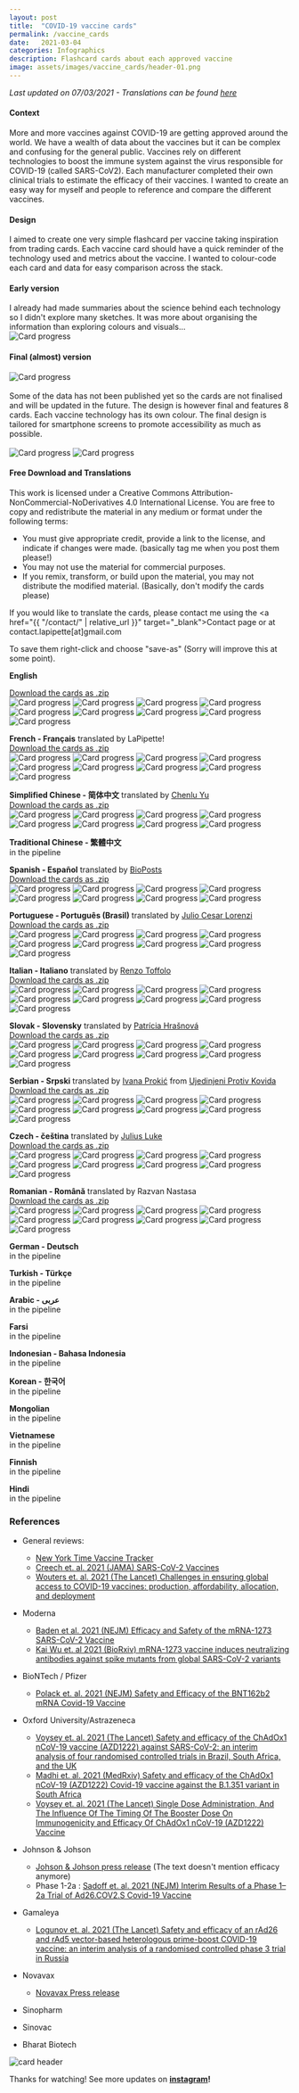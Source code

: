 ```yaml
---
layout: post
title:  "COVID-19 vaccine cards"
permalink: /vaccine_cards
date:   2021-03-04
categories: Infographics
description: Flashcard cards about each approved vaccine
image: assets/images/vaccine_cards/header-01.png
---
```



_Last updated on 07/03/2021 - Translations can be found [here](#free-download-and-translations)_

#### Context
More and more vaccines against COVID-19 are getting approved around the world. We have a wealth of data about the vaccines but it can be complex and confusing for the general public. Vaccines rely on different technologies to boost the immune system against the virus responsible for COVID-19 (called SARS-CoV2). Each manufacturer completed their own clinical trials to estimate the efficacy of their vaccines. I wanted to create an easy way for myself and people to reference and compare the different vaccines.


#### Design
I aimed to create one very simple flashcard per vaccine taking inspiration from trading cards. Each vaccine card should have a quick reminder of the technology used and metrics about the vaccine. I wanted to colour-code each card and data for easy comparison across the stack.


#### Early version
I already had made summaries about the science behind each technology so I didn't explore many sketches. It was more about organising the information than exploring colours and visuals...
<br/>
![Card progress](assets/images/vaccine_cards/progress-01.png)

#### Final (almost) version
![Card progress](assets/images/vaccine_cards/body1-01.png)    
<br/>
Some of the data has not been published yet so the cards are not finalised and will be updated in the future. The design is however final and features 8 cards. Each vaccine technology has its own colour. The final design is tailored for smartphone screens to promote accessibility as much as possible.
<br/>     
![Card progress](assets/images/vaccine_cards/body2-01.png)
![Card progress](assets/images/vaccine_cards/body3-01.png)


#### Free Download and Translations

This work is licensed under a Creative Commons Attribution-NonCommercial-NoDerivatives 4.0 International License. You are free to copy and redistribute the material in any medium or format under the following terms:
- You must give appropriate credit, provide a link to the license, and indicate if changes were made. (basically tag me when you post them please!)
- You may not use the material for commercial purposes.
- If you remix, transform, or build upon the material, you may not distribute the modified material. (Basically, don't modify the cards please)

If you would like to translate the cards, please contact me using the <a href="{{ "/contact/" | relative_url }}" target="_blank">Contact page</a> or at contact.lapipette[at]gmail.com

To save them right-click and choose "save-as" (Sorry will improve this at some point).

**English**<br/>
<!--![Card progress](assets/images/vaccine_cards/en/210308_vaccines_cards-10.png#thumbnail)-->
[Download the cards as .zip](assets/images/vaccine_cards/en/LaPipette_vaccines_cards.zip)<br/>
![Card progress](assets/images/vaccine_cards/en/210308_vaccines_cards-01.png#thumbnail)
![Card progress](assets/images/vaccine_cards/en/210308_vaccines_cards-02.png#thumbnail)
![Card progress](assets/images/vaccine_cards/en/210308_vaccines_cards-03.png#thumbnail)
![Card progress](assets/images/vaccine_cards/en/210308_vaccines_cards-04.png#thumbnail)
![Card progress](assets/images/vaccine_cards/en/210308_vaccines_cards-05.png#thumbnail)
![Card progress](assets/images/vaccine_cards/en/210308_vaccines_cards-06.png#thumbnail)
![Card progress](assets/images/vaccine_cards/en/210308_vaccines_cards-07.png#thumbnail)
![Card progress](assets/images/vaccine_cards/en/210308_vaccines_cards-08.png#thumbnail)
![Card progress](assets/images/vaccine_cards/en/210308_vaccines_cards-09.png#thumbnail)

**French - Français** translated by LaPipette!<br/>
[Download the cards as .zip](assets/images/vaccine_cards/francais/LaPipette_vaccines_cards_FR.zip)<br/>
![Card progress](assets/images/vaccine_cards/francais/210308_vaccines_cards_FR-01.png#thumbnail)
![Card progress](assets/images/vaccine_cards/francais/210308_vaccines_cards_FR-02.png#thumbnail)
![Card progress](assets/images/vaccine_cards/francais/210308_vaccines_cards_FR-03.png#thumbnail)
![Card progress](assets/images/vaccine_cards/francais/210308_vaccines_cards_FR-04.png#thumbnail)
![Card progress](assets/images/vaccine_cards/francais/210308_vaccines_cards_FR-05.png#thumbnail)
![Card progress](assets/images/vaccine_cards/francais/210308_vaccines_cards_FR-06.png#thumbnail)
![Card progress](assets/images/vaccine_cards/francais/210308_vaccines_cards_FR-07.png#thumbnail)
![Card progress](assets/images/vaccine_cards/francais/210308_vaccines_cards_FR-08.png#thumbnail)
![Card progress](assets/images/vaccine_cards/francais/210308_vaccines_cards_FR-09.png#thumbnail)

**Simplified Chinese - 简体中文** translated by [Chenlu Yu](https://www.linkedin.com/in/chenlu-yu/)<br/>
[Download the cards as .zip](assets/images/vaccine_cards/chinese/LaPipette_vaccines_cards_CH.zip)<br/>
![Card progress](assets/images/vaccine_cards/chinese/210228_vaccines_cards_CH-01.png#thumbnail)
![Card progress](assets/images/vaccine_cards/chinese/210228_vaccines_cards_CH-02.png#thumbnail)
![Card progress](assets/images/vaccine_cards/chinese/210228_vaccines_cards_CH-03.png#thumbnail)
![Card progress](assets/images/vaccine_cards/chinese/210228_vaccines_cards_CH-04.png#thumbnail)
![Card progress](assets/images/vaccine_cards/chinese/210228_vaccines_cards_CH-05.png#thumbnail)
![Card progress](assets/images/vaccine_cards/chinese/210228_vaccines_cards_CH-06.png#thumbnail)
![Card progress](assets/images/vaccine_cards/chinese/210228_vaccines_cards_CH-07.png#thumbnail)
![Card progress](assets/images/vaccine_cards/chinese/210228_vaccines_cards_CH-08.png#thumbnail)  

**Traditional Chinese - 繁體中文**  <br/>
in the pipeline

**Spanish - Español** translated by [BioPosts](https://twitter.com/biopostsciart)<br/>
[Download the cards as .zip](assets/images/vaccine_cards/spanish/LaPipette_vaccines_cards_ES.zip)<br/>
![Card progress](assets/images/vaccine_cards/spanish/210310_vaccines_cards_ES-01.png#thumbnail)
![Card progress](assets/images/vaccine_cards/spanish/210310_vaccines_cards_ES-02.png#thumbnail)
![Card progress](assets/images/vaccine_cards/spanish/210310_vaccines_cards_ES-03.png#thumbnail)
![Card progress](assets/images/vaccine_cards/spanish/210310_vaccines_cards_ES-04.png#thumbnail)
![Card progress](assets/images/vaccine_cards/spanish/210310_vaccines_cards_ES-05.png#thumbnail)
![Card progress](assets/images/vaccine_cards/spanish/210310_vaccines_cards_ES-06.png#thumbnail)
![Card progress](assets/images/vaccine_cards/spanish/210310_vaccines_cards_ES-07.png#thumbnail)
![Card progress](assets/images/vaccine_cards/spanish/210310_vaccines_cards_ES-08.png#thumbnail)

**Portuguese - Português (Brasil)** translated by [Julio Cesar Lorenzi](https://www.linkedin.com/in/juliolorenzi/)<br/>
[Download the cards as .zip](assets/images/vaccine_cards/br-pt/LaPipette_vaccines_cards_Pt.zip)<br/>
![Card progress](assets/images/vaccine_cards/br-pt/210310_vaccines_cards_Pt-01.png#thumbnail)
![Card progress](assets/images/vaccine_cards/br-pt/210310_vaccines_cards_Pt-02.png#thumbnail)
![Card progress](assets/images/vaccine_cards/br-pt/210310_vaccines_cards_Pt-03.png#thumbnail)
![Card progress](assets/images/vaccine_cards/br-pt/210310_vaccines_cards_Pt-04.png#thumbnail)
![Card progress](assets/images/vaccine_cards/br-pt/210310_vaccines_cards_Pt-05.png#thumbnail)
![Card progress](assets/images/vaccine_cards/br-pt/210310_vaccines_cards_Pt-06.png#thumbnail)
![Card progress](assets/images/vaccine_cards/br-pt/210310_vaccines_cards_Pt-07.png#thumbnail)
![Card progress](assets/images/vaccine_cards/br-pt/210310_vaccines_cards_Pt-08.png#thumbnail)
![Card progress](assets/images/vaccine_cards/br-pt/210310_vaccines_cards_Pt-09.png#thumbnail)

**Italian - Italiano** translated by [Renzo Toffolo](www.farmaciaigea.it)<br/>
[Download the cards as .zip](assets/images/vaccine_cards/italiano/LaPipette_vaccines_cards_IT.zip)<br/>
![Card progress](assets/images/vaccine_cards/italiano/210308_vaccines_cards_IT-01.png#thumbnail)
![Card progress](assets/images/vaccine_cards/italiano/210308_vaccines_cards_IT-02.png#thumbnail)
![Card progress](assets/images/vaccine_cards/italiano/210308_vaccines_cards_IT-03.png#thumbnail)
![Card progress](assets/images/vaccine_cards/italiano/210308_vaccines_cards_IT-04.png#thumbnail)
![Card progress](assets/images/vaccine_cards/italiano/210308_vaccines_cards_IT-05.png#thumbnail)
![Card progress](assets/images/vaccine_cards/italiano/210308_vaccines_cards_IT-06.png#thumbnail)
![Card progress](assets/images/vaccine_cards/italiano/210308_vaccines_cards_IT-07.png#thumbnail)
![Card progress](assets/images/vaccine_cards/italiano/210308_vaccines_cards_IT-08.png#thumbnail)
![Card progress](assets/images/vaccine_cards/italiano/210308_vaccines_cards_IT-09.png#thumbnail)

**Slovak - Slovensky** translated by [Patrícia Hrašnová](https://www.facebook.com/zijemvedu)<br/>
[Download the cards as .zip](assets/images/vaccine_cards/slovak/LaPipette_vaccines_cards_slovak.zip)<br/>
![Card progress](assets/images/vaccine_cards/slovak/210308_vaccines_cards_slovak-01.png#thumbnail)
![Card progress](assets/images/vaccine_cards/slovak/210308_vaccines_cards_slovak-02.png#thumbnail)
![Card progress](assets/images/vaccine_cards/slovak/210308_vaccines_cards_slovak-03.png#thumbnail)
![Card progress](assets/images/vaccine_cards/slovak/210308_vaccines_cards_slovak-04.png#thumbnail)
![Card progress](assets/images/vaccine_cards/slovak/210308_vaccines_cards_slovak-05.png#thumbnail)
![Card progress](assets/images/vaccine_cards/slovak/210308_vaccines_cards_slovak-06.png#thumbnail)
![Card progress](assets/images/vaccine_cards/slovak/210308_vaccines_cards_slovak-07.png#thumbnail)
![Card progress](assets/images/vaccine_cards/slovak/210308_vaccines_cards_slovak-08.png#thumbnail)
![Card progress](assets/images/vaccine_cards/slovak/210308_vaccines_cards_slovak-09.png#thumbnail)

**Serbian - Srpski** translated by [Ivana Prokić](https://www.linkedin.com/in/ivanaprokic/) from [Ujedinjeni Protiv Kovida](www.ujedinjeni-protiv-kovida.net)<br/>
[Download the cards as .zip](assets/images/vaccine_cards/serbian/LaPipette_vaccines_cards_serbian.zip)<br/>
![Card progress](assets/images/vaccine_cards/serbian/210308_vaccines_cards_serbian-01.png#thumbnail)
![Card progress](assets/images/vaccine_cards/serbian/210308_vaccines_cards_serbian-02.png#thumbnail)
![Card progress](assets/images/vaccine_cards/serbian/210308_vaccines_cards_serbian-03.png#thumbnail)
![Card progress](assets/images/vaccine_cards/serbian/210308_vaccines_cards_serbian-04.png#thumbnail)
![Card progress](assets/images/vaccine_cards/serbian/210308_vaccines_cards_serbian-05.png#thumbnail)
![Card progress](assets/images/vaccine_cards/serbian/210308_vaccines_cards_serbian-06.png#thumbnail)
![Card progress](assets/images/vaccine_cards/serbian/210308_vaccines_cards_serbian-07.png#thumbnail)
![Card progress](assets/images/vaccine_cards/serbian/210308_vaccines_cards_serbian-08.png#thumbnail)
![Card progress](assets/images/vaccine_cards/serbian/210308_vaccines_cards_serbian-09.png#thumbnail)

**Czech - čeština** translated by [Julius Luke](https://www.facebook.com/julius.lukes) <br/>
[Download the cards as .zip](assets/images/vaccine_cards/czech/LaPipette_vaccines_cards_CZECH.zip)<br/>
![Card progress](assets/images/vaccine_cards/czech/210308_vaccines_cards_CZECH-01.png#thumbnail)
![Card progress](assets/images/vaccine_cards/czech/210308_vaccines_cards_CZECH-02.png#thumbnail)
![Card progress](assets/images/vaccine_cards/czech/210308_vaccines_cards_CZECH-03.png#thumbnail)
![Card progress](assets/images/vaccine_cards/czech/210308_vaccines_cards_CZECH-04.png#thumbnail)
![Card progress](assets/images/vaccine_cards/czech/210308_vaccines_cards_CZECH-05.png#thumbnail)
![Card progress](assets/images/vaccine_cards/czech/210308_vaccines_cards_CZECH-06.png#thumbnail)
![Card progress](assets/images/vaccine_cards/czech/210308_vaccines_cards_CZECH-07.png#thumbnail)
![Card progress](assets/images/vaccine_cards/czech/210308_vaccines_cards_CZECH-08.png#thumbnail)
![Card progress](assets/images/vaccine_cards/czech/210308_vaccines_cards_CZECH-09.png#thumbnail)

**Romanian - Română** translated by Razvan Nastasa <br/>
[Download the cards as .zip](assets/images/vaccine_cards/romanian/LaPipette_vaccines_cards_romanian.zip)<br/>
![Card progress](assets/images/vaccine_cards/romanian/210308_vaccines_cards_romanian-01.png#thumbnail)
![Card progress](assets/images/vaccine_cards/romanian/210308_vaccines_cards_romanian-02.png#thumbnail)
![Card progress](assets/images/vaccine_cards/romanian/210308_vaccines_cards_romanian-03.png#thumbnail)
![Card progress](assets/images/vaccine_cards/romanian/210308_vaccines_cards_romanian-04.png#thumbnail)
![Card progress](assets/images/vaccine_cards/romanian/210308_vaccines_cards_romanian-05.png#thumbnail)
![Card progress](assets/images/vaccine_cards/romanian/210308_vaccines_cards_romanian-06.png#thumbnail)
![Card progress](assets/images/vaccine_cards/romanian/210308_vaccines_cards_romanian-07.png#thumbnail)
![Card progress](assets/images/vaccine_cards/romanian/210308_vaccines_cards_romanian-08.png#thumbnail)
![Card progress](assets/images/vaccine_cards/romanian/210308_vaccines_cards_romanian-09.png#thumbnail)


**German - Deutsch** <br/>
in the pipeline<br/>

**Turkish - Türkçe** <br/>
in the pipeline<br/>

**Arabic - عربى** <br/>
in the pipeline<br/>

**Farsi** <br/>
in the pipeline<br/>

**Indonesian - Bahasa Indonesia**<br/>
in the pipeline<br/>

**Korean - 한국어** <br/>
in the pipeline<br/>

**Mongolian** <br/>
in the pipeline

**Vietnamese** <br/>
in the pipeline

**Finnish** <br/>
in the pipeline

**Hindi** <br/>
in the pipeline


### References
- General reviews:
    - [New York Time Vaccine Tracker](https://www.nytimes.com/interactive/2020/science/coronavirus-vaccine-tracker.html)
    - [Creech et. al. 2021 (JAMA) SARS-CoV-2 Vaccines](https://jamanetwork.com/journals/jama/fullarticle/2777059?guestAccessKey=718a5eb3-b086-476b-9601-56d04a05dc4c&utm_source=silverchair&utm_campaign=jama_network&utm_content=covid_weekly_highlights&utm_medium=email)
    - [Wouters et. al. 2021 (The Lancet) Challenges in ensuring global access to COVID-19 vaccines: production, affordability, allocation, and deployment ](https://www.thelancet.com/journals/lancet/article/PIIS0140-6736(21)00306-8/fulltext)
- Moderna
    - [Baden et al. 2021 (NEJM) Efficacy and Safety of the mRNA-1273 SARS-CoV-2 Vaccine ](https://www.nejm.org/doi/full/10.1056/NEJMoa2035389)
    - [Kai Wu et. al 2021 (BioRxiv) mRNA-1273 vaccine induces neutralizing antibodies against spike mutants from global SARS-CoV-2 variants](https://www.biorxiv.org/content/10.1101/2021.01.25.427948v1)
- BioNTech / Pfizer
    - [Polack et. al. 2021 (NEJM) Safety and Efficacy of the BNT162b2 mRNA Covid-19 Vaccine](https://www.nejm.org/doi/full/10.1056/NEJMoa2034577)
- Oxford University/Astrazeneca
    - [Voysey et. al. 2021 (The Lancet) Safety and efficacy of the ChAdOx1 nCoV-19 vaccine (AZD1222) against SARS-CoV-2: an interim analysis of four randomised controlled trials in Brazil, South Africa, and the UK](https://www.thelancet.com/journals/lancet/article/PIIS0140-6736(20)32661-1/fulltext)
    - [Madhi et. al. 2021 (MedRxiv) Safety and efficacy of the ChAdOx1 nCoV-19 (AZD1222) Covid-19 vaccine against the B.1.351 variant in South Africa](https://www.medrxiv.org/content/10.1101/2021.02.10.21251247v1.full.pdf)
    - [Voysey et. al. 2021 (The Lancet) Single Dose Administration, And The Influence Of The Timing Of The Booster Dose On Immunogenicity and Efficacy Of ChAdOx1 nCoV-19 (AZD1222) Vaccine](https://papers.ssrn.com/sol3/papers.cfm?abstract_id=3777268)
- Johnson & Johson
    - [Johson & Johson press release](https://www.jnj.com/johnson-johnson-covid-19-vaccine-authorized-by-u-s-fda-for-emergency-usefirst-single-shot-vaccine-in-fight-against-global-pandemic) (The text doesn't mention efficacy anymore)
    - Phase 1-2a : [Sadoff et. al. 2021 (NEJM) Interim Results of a Phase 1–2a Trial of Ad26.COV2.S Covid-19 Vaccine](https://www.nejm.org/doi/full/10.1056/NEJMoa2034201)
- Gamaleya
    - [Logunov et. al. 2021 (The Lancet) Safety and efficacy of an rAd26 and rAd5 vector-based heterologous prime-boost COVID-19 vaccine: an interim analysis of a randomised controlled phase 3 trial in Russia](https://www.thelancet.com/action/showPdf?pii=S0140-6736%2821%2900234-8)
- Novavax
    - [Novavax Press release](https://ir.novavax.com/news-releases/news-release-details/novavax-covid-19-vaccine-demonstrates-893-efficacy-uk-phase-3)

- Sinopharm
- Sinovac
- Bharat Biotech

![card header](assets/images/vaccine_cards/header-01.png)

 Thanks for watching! See more updates on **[instagram](https://www.instagram.com/lapipette.labs/)!**
